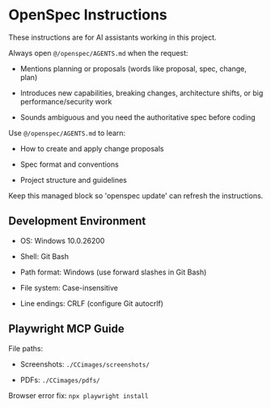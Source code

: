 <!-- OPENSPEC:START -->

# OpenSpec Instructions

These instructions are for AI assistants working in this project.

Always open `@/openspec/AGENTS.md` when the request:

- Mentions planning or proposals (words like proposal, spec, change, plan)

- Introduces new capabilities, breaking changes, architecture shifts, or big performance/security work

- Sounds ambiguous and you need the authoritative spec before coding

Use `@/openspec/AGENTS.md` to learn:

- How to create and apply change proposals

- Spec format and conventions

- Project structure and guidelines

Keep this managed block so 'openspec update' can refresh the instructions.

<!-- OPENSPEC:END -->

## Development Environment

- OS: Windows 10.0.26200

- Shell: Git Bash

- Path format: Windows (use forward slashes in Git Bash)

- File system: Case-insensitive

- Line endings: CRLF (configure Git autocrlf)

## Playwright MCP Guide

File paths:

- Screenshots: `./CCimages/screenshots/`

- PDFs: `./CCimages/pdfs/`

Browser error fix: `npx playwright install`
